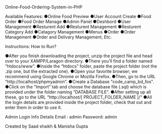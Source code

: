 Online-Food-Ordering-System-in-PHP

Available Features:
●Online Food Preview
●User Account Create
●Food Order
●Food Order Manage
●Admin Panel
●Deshbord
●User Management
●Resturent Add
●Resturent Management
●Resturent Category Add
●Catagory Management
●Menus
●Order
●Order Management
●Order and Delivary Management, Etc.

Instructions: How to Run?

●After you finish downloading the project, unzip the project file and head over to your XAMPP/Laragon directory.
●There you’ll find a folder named “htdocs/www”.
●Inside the “htdocs” folder, paste the project folder (not the .zip one, but the extracted one).
●Open your favorite browser; we recommend using Google Chrome or Mozilla Firefox.
●Then, go to the URL “http://localhost/phpmyadmin“.
●Create a Database "code_camp_bd_fos".
●Click on the “Import” tab and choose the database file (.sql) which is provided under the folder naming “DATABASE FILE”.
●After setting up all these, go to the URL “http://localhost/[ PROJECT_FOLDER_NAME ]/“
●All the login details are provided inside the project folder, check that out and enter them in order to use it.

Admin Login Info Details
Email : admin
Password: admin

Created by
Saad shaikh & Manisha Gupta 
